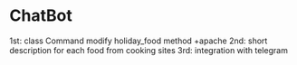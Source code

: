# ChatBot
1st:
	class Command
	modify holiday_food method
	+apache
2nd: 
	short description for each food from cooking sites
3rd:
	integration with telegram
